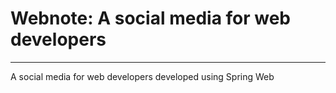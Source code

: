 # Webnote: A social media for web developers
----
A social media for web developers developed using Spring Web
